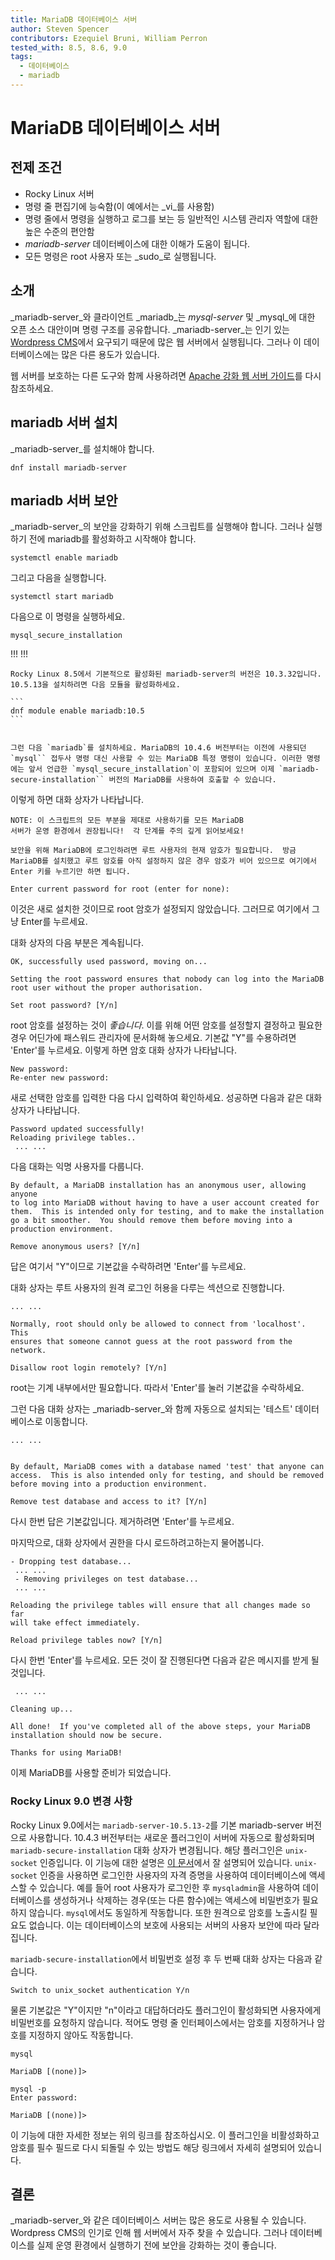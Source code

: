 ```yaml
---
title: MariaDB 데이터베이스 서버
author: Steven Spencer
contributors: Ezequiel Bruni, William Perron
tested_with: 8.5, 8.6, 9.0
tags:
  - 데이터베이스
  - mariadb
---
```


# MariaDB 데이터베이스 서버

## 전제 조건

* Rocky Linux 서버
* 명령 줄 편집기에 능숙함(이 예에서는 _vi_를 사용함)
* 명령 줄에서 명령을 실행하고 로그를 보는 등 일반적인 시스템 관리자 역할에 대한 높은 수준의 편안함
* _mariadb-server_ 데이터베이스에 대한 이해가 도움이 됩니다.
* 모든 명령은 root 사용자 또는 _sudo_로 실행됩니다.

## 소개

_mariadb-server_와 클라이언트 _mariadb_는 _mysql-server_ 및 _mysql_에 대한 오픈 소스 대안이며 명령 구조를 공유합니다. _mariadb-server_는 인기 있는 [Wordpress CMS](https://wordpress.org/)에서 요구되기 때문에 많은 웹 서버에서 실행됩니다. 그러나 이 데이터베이스에는 많은 다른 용도가 있습니다.

웹 서버를 보호하는 다른 도구와 함께 사용하려면 [Apache 강화 웹 서버 가이드](../web/apache_hardened_webserver/index.md)를 다시 참조하세요.

## mariadb 서버 설치

_mariadb-server_를 설치해야 합니다.

`dnf install mariadb-server`

## mariadb 서버 보안

_mariadb-server_의 보안을 강화하기 위해 스크립트를 실행해야 합니다. 그러나 실행하기 전에 mariadb를 활성화하고 시작해야 합니다.

`systemctl enable mariadb`

그리고 다음을 실행합니다.

`systemctl start mariadb`

다음으로 이 명령을 실행하세요.

`mysql_secure_installation`

!!! !!!

    Rocky Linux 8.5에서 기본적으로 활성화된 mariadb-server의 버전은 10.3.32입니다. 10.5.13을 설치하려면 다음 모듈을 활성화하세요.

    ```
    dnf module enable mariadb:10.5
    ```


    그런 다음 `mariadb`를 설치하세요. MariaDB의 10.4.6 버전부터는 이전에 사용되던 `mysql`` 접두사 명령 대신 사용할 수 있는 MariaDB 특정 명령이 있습니다. 이러한 명령에는 앞서 언급한 `mysql_secure_installation`이 포함되어 있으며 이제 `mariadb-secure-installation`` 버전의 MariaDB를 사용하여 호출할 수 있습니다.

이렇게 하면 대화 상자가 나타납니다.

```
NOTE: 이 스크립트의 모든 부분을 제대로 사용하기를 모든 MariaDB
서버가 운영 환경에서 권장됩니다!  각 단계를 주의 깊게 읽어보세요!

보안을 위해 MariaDB에 로그인하려면 루트 사용자의 현재 암호가 필요합니다.  방금 MariaDB를 설치했고 루트 암호를 아직 설정하지 않은 경우 암호가 비어 있으므로 여기에서 Enter 키를 누르기만 하면 됩니다.

Enter current password for root (enter for none):
```

이것은 새로 설치한 것이므로 root 암호가 설정되지 않았습니다. 그러므로 여기에서 그냥 Enter를 누르세요.

대화 상자의 다음 부분은 계속됩니다.

```
OK, successfully used password, moving on...

Setting the root password ensures that nobody can log into the MariaDB
root user without the proper authorisation.

Set root password? [Y/n]
```

root 암호를 설정하는 것이 _좋습니다_. 이를 위해 어떤 암호를 설정할지 결정하고 필요한 경우 어딘가에 패스워드 관리자에 문서화해 놓으세요. 기본값 "Y"를 수용하려면 'Enter'를 누르세요. 이렇게 하면 암호 대화 상자가 나타납니다.

```
New password:
Re-enter new password:
```

새로 선택한 암호를 입력한 다음 다시 입력하여 확인하세요. 성공하면 다음과 같은 대화 상자가 나타납니다.

```
Password updated successfully!
Reloading privilege tables..
 ... ...
```

다음 대화는 익명 사용자를 다룹니다.

```
By default, a MariaDB installation has an anonymous user, allowing anyone
to log into MariaDB without having to have a user account created for
them.  This is intended only for testing, and to make the installation
go a bit smoother.  You should remove them before moving into a
production environment.

Remove anonymous users? [Y/n]
```

답은 여기서 "Y"이므로 기본값을 수락하려면 'Enter'를 누르세요.

대화 상자는 루트 사용자의 원격 로그인 허용을 다루는 섹션으로 진행합니다.

```
... ...

Normally, root should only be allowed to connect from 'localhost'.  This
ensures that someone cannot guess at the root password from the network.

Disallow root login remotely? [Y/n]
```

root는 기계 내부에서만 필요합니다. 따라서 'Enter'를 눌러 기본값을 수락하세요.

그런 다음 대화 상자는 _mariadb-server_와 함께 자동으로 설치되는 '테스트' 데이터베이스로 이동합니다.

```
... ...


By default, MariaDB comes with a database named 'test' that anyone can
access.  This is also intended only for testing, and should be removed
before moving into a production environment.

Remove test database and access to it? [Y/n]
```

다시 한번 답은 기본값입니다. 제거하려면 'Enter'를 누르세요.

마지막으로, 대화 상자에서 권한을 다시 로드하려고하는지 물어봅니다.

```
- Dropping test database...
 ... ...
 - Removing privileges on test database...
 ... ...

Reloading the privilege tables will ensure that all changes made so far
will take effect immediately.

Reload privilege tables now? [Y/n]
```

다시 한번 'Enter'를 누르세요. 모든 것이 잘 진행된다면 다음과 같은 메시지를 받게 될 것입니다.

```
 ... ...

Cleaning up...

All done!  If you've completed all of the above steps, your MariaDB
installation should now be secure.

Thanks for using MariaDB!
```

이제 MariaDB를 사용할 준비가 되었습니다.

### Rocky Linux 9.0 변경 사항

Rocky Linux 9.0에서는 `mariadb-server-10.5.13-2`를 기본 mariadb-server 버전으로 사용합니다. 10.4.3 버전부터는 새로운 플러그인이 서버에 자동으로 활성화되며 `mariadb-secure-installation` 대화 상자가 변경됩니다. 해당 플러그인은 `unix-socket` 인증입니다. 이 기능에 대한 설명은 [이 문서](https://mariadb.com/kb/en/authentication-plugin-unix-socket/)에서 잘 설명되어 있습니다. `unix-socket` 인증을 사용하면 로그인한 사용자의 자격 증명을 사용하여 데이터베이스에 액세스할 수 있습니다. 예를 들어 root 사용자가 로그인한 후 `mysqladmin`을 사용하여 데이터베이스를 생성하거나 삭제하는 경우(또는 다른 함수)에는 액세스에 비밀번호가 필요하지 않습니다. `mysql`에서도 동일하게 작동합니다. 또한 원격으로 암호를 노출시킬 필요도 없습니다. 이는 데이터베이스의 보호에 사용되는 서버의 사용자 보안에 따라 달라집니다.

`mariadb-secure-installation`에서 비밀번호 설정 후 두 번째 대화 상자는 다음과 같습니다.

```
Switch to unix_socket authentication Y/n
```

물론 기본값은 "Y"이지만 "n"이라고 대답하더라도 플러그인이 활성화되면 사용자에게 비밀번호를 요청하지 않습니다. 적어도 명령 줄 인터페이스에서는 암호를 지정하거나 암호를 지정하지 않아도 작동합니다.

```
mysql

MariaDB [(none)]>
```

```
mysql -p
Enter password:

MariaDB [(none)]>
```

이 기능에 대한 자세한 정보는 위의 링크를 참조하십시오. 이 플러그인을 비활성화하고 암호를 필수 필드로 다시 되돌릴 수 있는 방법도 해당 링크에서 자세히 설명되어 있습니다.

## 결론

_mariadb-server_와 같은 데이터베이스 서버는 많은 용도로 사용될 수 있습니다. Wordpress CMS의 인기로 인해 웹 서버에서 자주 찾을 수 있습니다. 그러나 데이터베이스를 실제 운영 환경에서 실행하기 전에 보안을 강화하는 것이 좋습니다.
